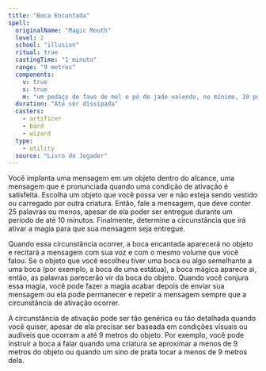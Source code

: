 ```yaml
---
title: "Boca Encantada"
spell:
  originalName: "Magic Mouth"
  level: 2
  school: "illusion"
  ritual: true
  castingTime: "1 minuto"
  range: "9 metros"
  components:
    v: true
    s: true
    m: "um pedaço de favo de mel e pó de jade valendo, no mínimo, 10 po, consumidos pela magia"
  duration: "Até ser dissipada"
  casters:
    - artificer
    - bard
    - wizard
  type:
    - utility
  source: "Livro do Jogador"
---
```


Você implanta uma mensagem em um objeto dentro do alcance, uma mensagem que é pronunciada quando uma condição de ativação é satisfeita. Escolha um objeto que você possa ver e não esteja sendo vestido ou carregado por outra criatura. Então, fale a mensagem, que deve conter 25 palavras ou menos, apesar de ela poder ser entregue durante um período de até 10 minutos. Finalmente, determine a circunstância que irá ativar a magia para que sua mensagem seja entregue.

Quando essa circunstância ocorrer, a boca encantada aparecerá no objeto e recitará a mensagem com sua voz e com o mesmo volume que você falou. Se o objeto que você escolheu tiver uma boca ou algo semelhante a uma boca (por exemplo, a boca de uma estátua), a boca mágica aparece ai, então, as palavras parecerão vir da boca do objeto. Quando você conjura essa magia, você pode fazer a magia acabar depois de enviar sua mensagem ou ela pode permanecer e repetir a mensagem sempre que a circunstância de ativação ocorrer.

A circunstância de ativação pode ser tão genérica ou tão detalhada quando você quiser, apesar de ela precisar ser baseada em condições visuais ou audíveis que ocorram a até 9 metros do objeto. Por exemplo, você pode instruir a boca a falar quando uma criatura se aproximar a menos de 9 metros do objeto ou quando um sino de prata tocar a menos de 9 metros dela.
